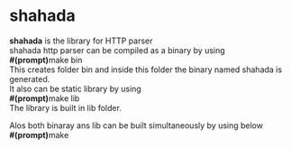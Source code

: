 # shahada
<b>shahada</b> is the library for HTTP parser<br>
shahada http parser can be compiled as a binary by using</br> 
<b>#(prompt)</b>make bin <br>
This creates folder bin and inside this folder the binary named shahada is generated.<br>
It also can be static library by using<br> 
<b>#(prompt)</b>make lib <br>
The library is built in lib folder.<br>

Alos both binaray ans lib can be built simultaneously by using below<br> 
<b>#(prompt)</b>make 

